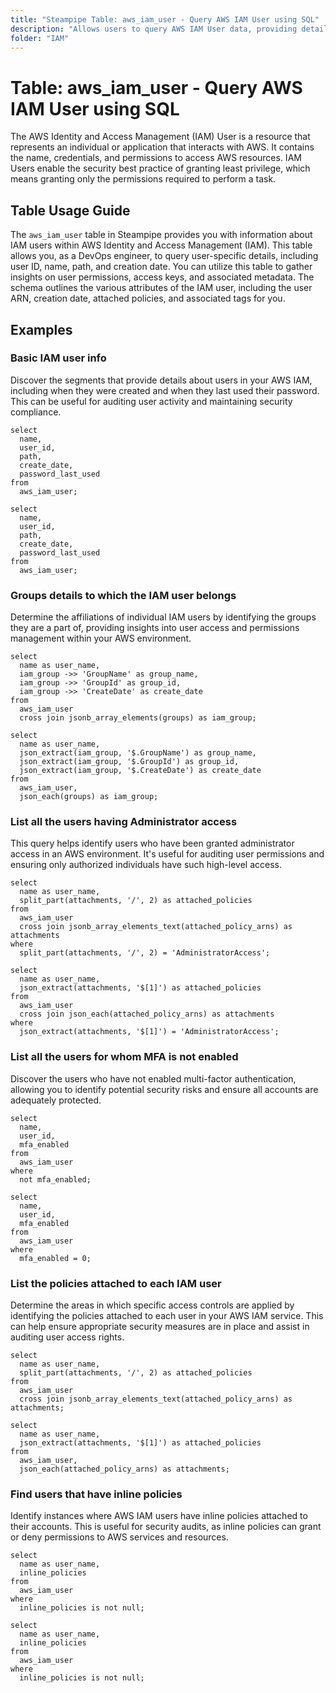 ```yaml
---
title: "Steampipe Table: aws_iam_user - Query AWS IAM User using SQL"
description: "Allows users to query AWS IAM User data, providing details such as user ID, name, path, creation date, and more. This table is useful for security audits, policy enforcement, and operational troubleshooting."
folder: "IAM"
---
```


# Table: aws_iam_user - Query AWS IAM User using SQL

The AWS Identity and Access Management (IAM) User is a resource that represents an individual or application that interacts with AWS. It contains the name, credentials, and permissions to access AWS resources. IAM Users enable the security best practice of granting least privilege, which means granting only the permissions required to perform a task.

## Table Usage Guide

The `aws_iam_user` table in Steampipe provides you with information about IAM users within AWS Identity and Access Management (IAM). This table allows you, as a DevOps engineer, to query user-specific details, including user ID, name, path, and creation date. You can utilize this table to gather insights on user permissions, access keys, and associated metadata. The schema outlines the various attributes of the IAM user, including the user ARN, creation date, attached policies, and associated tags for you.

## Examples

### Basic IAM user info
Discover the segments that provide details about users in your AWS IAM, including when they were created and when they last used their password. This can be useful for auditing user activity and maintaining security compliance.

```sql+postgres
select
  name,
  user_id,
  path,
  create_date,
  password_last_used
from
  aws_iam_user;
```

```sql+sqlite
select
  name,
  user_id,
  path,
  create_date,
  password_last_used
from
  aws_iam_user;
```

### Groups details to which the IAM user belongs
Determine the affiliations of individual IAM users by identifying the groups they are a part of, providing insights into user access and permissions management within your AWS environment.

```sql+postgres
select
  name as user_name,
  iam_group ->> 'GroupName' as group_name,
  iam_group ->> 'GroupId' as group_id,
  iam_group ->> 'CreateDate' as create_date
from
  aws_iam_user
  cross join jsonb_array_elements(groups) as iam_group;
```

```sql+sqlite
select
  name as user_name,
  json_extract(iam_group, '$.GroupName') as group_name,
  json_extract(iam_group, '$.GroupId') as group_id,
  json_extract(iam_group, '$.CreateDate') as create_date
from
  aws_iam_user,
  json_each(groups) as iam_group;
```

### List all the users having Administrator access
This query helps identify users who have been granted administrator access in an AWS environment. It's useful for auditing user permissions and ensuring only authorized individuals have such high-level access.

```sql+postgres
select
  name as user_name,
  split_part(attachments, '/', 2) as attached_policies
from
  aws_iam_user
  cross join jsonb_array_elements_text(attached_policy_arns) as attachments
where
  split_part(attachments, '/', 2) = 'AdministratorAccess';
```

```sql+sqlite
select
  name as user_name,
  json_extract(attachments, '$[1]') as attached_policies
from
  aws_iam_user
  cross join json_each(attached_policy_arns) as attachments
where
  json_extract(attachments, '$[1]') = 'AdministratorAccess';
```

### List all the users for whom MFA is not enabled
Discover the users who have not enabled multi-factor authentication, allowing you to identify potential security risks and ensure all accounts are adequately protected.

```sql+postgres
select
  name,
  user_id,
  mfa_enabled
from
  aws_iam_user
where
  not mfa_enabled;
```

```sql+sqlite
select
  name,
  user_id,
  mfa_enabled
from
  aws_iam_user
where
  mfa_enabled = 0;
```

### List the policies attached to each IAM user
Determine the areas in which specific access controls are applied by identifying the policies attached to each user in your AWS IAM service. This can help ensure appropriate security measures are in place and assist in auditing user access rights.

```sql+postgres
select
  name as user_name,
  split_part(attachments, '/', 2) as attached_policies
from
  aws_iam_user
  cross join jsonb_array_elements_text(attached_policy_arns) as attachments;
```

```sql+sqlite
select
  name as user_name,
  json_extract(attachments, '$[1]') as attached_policies
from
  aws_iam_user,
  json_each(attached_policy_arns) as attachments;
```

### Find users that have inline policies
Identify instances where AWS IAM users have inline policies attached to their accounts. This is useful for security audits, as inline policies can grant or deny permissions to AWS services and resources.

```sql+postgres
select
  name as user_name,
  inline_policies
from
  aws_iam_user
where
  inline_policies is not null;
```

```sql+sqlite
select
  name as user_name,
  inline_policies
from
  aws_iam_user
where
  inline_policies is not null;
```